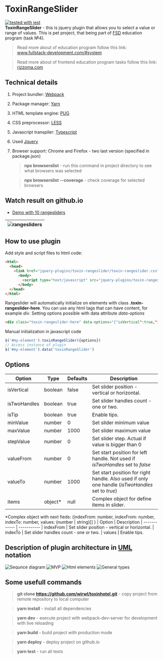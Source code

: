 # ToxinRangeSlider
[![tested with jest](https://img.shields.io/badge/tested_with-jest-99424f.svg)](https://github.com/facebook/jest)       
**ToxinRangeSlider** - this is jquery plugin that allows you to select a value or range of values. This is pet project, that being part of [FSD](https://www.fullstack-development.com) education program (task №4). 

> Read more about of education program follow this link: www.fullstack-development.com/#system

> Read more about  of frontend education program tasks follow this link: [rizzoma.com](https://rizzoma.com/topic/d5c429337bcaa70548fb5aeedee6d92b)

## Technical details
 1. Project bundler: [Webpack](https://webpack.js.org)
 2. Package manager: [Yarn](https://yarnpkg.com)
 3. HTML template engine: [PUG](https://pugjs.org)
 4. CSS preprocessor: [LESS](http://lesscss.org)
 5. Javascript transpiler: [Typescript](https://www.typescriptlang.org/index.html)
 6. Used [Jquery](https://www.npmjs.com/package/jquery)
 7. Browser support: Chrome and Firefox - two last version (specified in package.json)
    > **npx browserslist** - run this command  in project directory to see what browsers was selected

    > **npx browserslist --coverage** - check coverage for selected browsers
## Watch result on github.io
   + [Demo with 10 rangesliders](https://wirwl.github.io/PetProjects/FSD/ToxinRangeSlider/index.html)

| ![rangesliders](rangesliders.png) |
| :--: | 

## How to use plugin
Add style and script files to html code:
```html
<html>
  <head>        
    <link href="jquery-plugins/toxin-rangeslider/toxin-rangeslider.css" rel="stylesheet">
      <body>
        <script type="text/javascript" src="jquery-plugins/toxin-rangeslider/toxin-rangeslider.js"></script>
      </body>
  </head>
</html>
```
Rangeslider will automatically initialize on elements with class **.toxin-rangeslider-here**. You can use any html tags that can have content, for example *div*. Setting options possible with data attribute *data-options*
```html
<div class="toxin-rangeslider-here" data-options="{"isVertical":true,"isTwoHandles":true,"isTip":true,"minValue":1000,"maxValue":2220,"stepValue":100,"valueFrom":1100,"valueTo":1600}"></div>
```
Manual initialization in javascript code
```javascript
$('#my-element').toxinRangeSlider({options})
// Access instance of plugin
$('#my-element').data('toxinRangeSlider')
```

## Options
| Option        | Type          | Defaults      | Description
| ------------- | ------------- | ------------- | -----------
| isVertical    | boolean       | false         | Set slider position - vertical or horizontal.
| isTwoHandles  | boolean       | true          | Set slider handles count - one or two.
| isTip         | boolean       | true          | Enable tips.
| minValue      | number        | 0             | Set slider minimum value
| maxValue      | number        | 1000          | Set slider maximum value
| stepValue     | number        | 0             | Set slider step. Actual if value is bigger than 0            |
| valueFrom     | number        | 0             | Set start position for left handle. Not used if *isTwoHandles* set to *false*
| valueTo       | number        | 1000          | Set start position for right handle. Also used if only one handle (*isTwoHandles* set to *true*)
| items         | object*       | null          | Complex object for define items in slider.



*Complex object with next fieds: 
{indexFrom: number, indexFrom: number, indexTo: number, values: (number | string)[] }
| Option       | Description
| ------------ | -----------
| indexFrom    | Set slider position - vertical or horizontal.
| indexTo      | Set slider handles count - one or two.
| values       | Enable tips.

## Description of plugin architecture in [UML](https://www.omg.org/spec/UML) notation
![Sequnce diagram](UML/sd.png)
![MVP](UML/mvp.png)
![Html elements](UML/hes.png)
![General types](UML/gt.png)

## Some usefull commands
  >**git clone https://github.com/wirwl/toxinhotel.git** - copy project from remote repository to local computer

  >**yarn install** - install all dependencies

  >**yarn dev** - execute project with webpack-dev-server for development with live reloading

  >**yarn build** - build project with production mode

  >**yarn deploy** - deploy project on github.io

  >**yarn test** - run all tests






